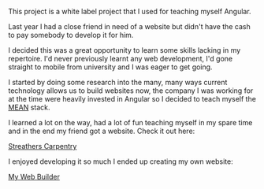This project is a white label project that I used for teaching myself Angular.

Last year I had a close friend in need of a website but didn't have the cash to pay somebody to develop it for him.

I decided this was a great opportunity to learn some skills lacking in my repertoire. I'd never previously learnt any web development, I'd gone straight to mobile from university and I was eager to get going.

I started by doing some research into the many, many ways current technology allows us to build websites now, the company I was working for at the time were heavily invested in Angular so I decided to teach myself the [MEAN](https://en.wikipedia.org/wiki/MEAN_(solution_stack)) stack.

I learned a lot on the way, had a lot of fun teaching myself in my spare time and in the end my friend got a website. Check it out here: 

[Streathers Carpentry](https://www.streatherscarpentry.co.uk/home)

I enjoyed developing it so much I ended up creating my own website:

[My Web Builder](https://www.mywebbuilders.co.uk/home)
